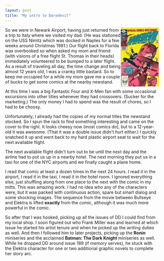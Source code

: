 ```yaml
---
layout: post
title: "My intro to Daredevil"
---
```




<a href='/images/dd_181_full.jpg'><img src='/images/dd_181_small.jpg' align='right' border='0'/></a>
So we were in Newark Airport, having just returned from a trip to Italy where we visited my dad. (He was stationed on the USS Nimitz which was docked in Naples for a few weeks around Christmas 1981.) Our flight back to Florida was overbooked so when asked my mom and friend (with visions of a free flight St. Thomas in their heads) immediately volunteered to be bumped to a later flight. As a result of traveling all day, the time change and being almost 12 years old, I was a cranky little bastard. So to keep me occupied for a while my mom gave me a couple of bucks to get some comics at the nearby newstand.

<p>At this time I was a big Fantastic Four and X-Men fan with some occasional excursions into other titles whenever they had crossovers. (Sucker for the marketing.) The only money I had to spend was the result of chores, so I had to be choosy.</p>

<p>Unfortunately, I already had the copies of my normal titles the newstand stocked. So I spun the rack to find something interesting and came on the cover to the right. It looks cheesy now (most comics do), but to a 12-year-old it was awesome. (That it was a double issue didn't hurt either.) I quickly snatched it up and went back to my hard plastic airport seat to wait for the next available flight.</p>

<p>The next available flight didn't turn out to be until the next day and the airline had to put us up in a nearby hotel. The next morning they put us in a taxi for one of the NYC airports and we finally caught a plane home.</p>

<p>I read that comic at least a dozen times in the next 24 hours. I read it in the airport, I read it in the taxi, I read it in the hotel room. I ignored everything else, just shuffling along from one place to the next with the comic in my mitts. This was amazing work. I had no idea who any of the characters were, but it was packed with continuous action, spare but smart dialog and some shocking images. The sequence from the movie between Bullseye and Elektra is lifted <b>exactly</b> from the comic, although it was much more powerful in the comic.</p>

<p>So after that I was hooked, picking up all the issues of DD I could find from my local shop. I soon figured out who Frank Miller was and learned at which issue he started his artist tenure and when he picked up the writing duties as well. And then I followed him to later projects, picking up the <b>Ronin</b> miniseries and the acclaimed <b>Batman: The Dark Knight</b> miniseries as well. While he dropped DD around issue 189 (if memory serves), he stuck with the Elektra character for one or two additional graphic novels to complete her story arc.</p>


